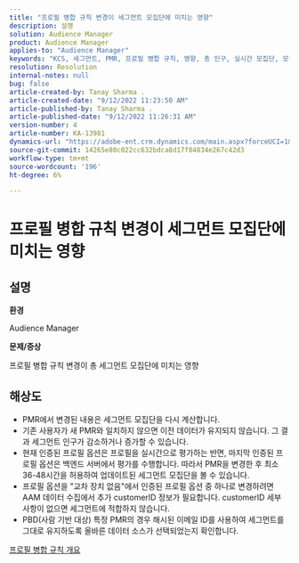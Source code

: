 ```yaml
---
title: "프로필 병합 규칙 변경이 세그먼트 모집단에 미치는 영향"
description: 설명
solution: Audience Manager
product: Audience Manager
applies-to: "Audience Manager"
keywords: "KCS, 세그먼트, PMR, 프로필 병합 규칙, 영향, 총 인구, 실시간 모집단, 모집단, 변경"
resolution: Resolution
internal-notes: null
bug: false
article-created-by: Tanay Sharma .
article-created-date: "9/12/2022 11:23:50 AM"
article-published-by: Tanay Sharma .
article-published-date: "9/12/2022 11:26:31 AM"
version-number: 4
article-number: KA-13981
dynamics-url: "https://adobe-ent.crm.dynamics.com/main.aspx?forceUCI=1&pagetype=entityrecord&etn=knowledgearticle&id=02c0eb5d-8d32-ed11-9db1-002248086735"
source-git-commit: 14265e80c022cc632bdca8d17f84834e267c42d3
workflow-type: tm+mt
source-wordcount: '196'
ht-degree: 6%

---
```


# 프로필 병합 규칙 변경이 세그먼트 모집단에 미치는 영향

## 설명


<b>환경</b>

Audience Manager



<b>문제/증상</b>

프로필 병합 규칙 변경이 총 세그먼트 모집단에 미치는 영향


## 해상도


- PMR에서 변경된 내용은 세그먼트 모집단을 다시 계산합니다.
- 기존 사용자가 새 PMR와 일치하지 않으면 이전 데이터가 유지되지 않습니다. 그 결과 세그먼트 인구가 감소하거나 증가할 수 있습니다.
- 현재 인증된 프로필 옵션은 프로필을 실시간으로 평가하는 반면, 마지막 인증된 프로필 옵션은 백엔드 서버에서 평가를 수행합니다. 따라서 PMR을 변경한 후 최소 36-48시간을 허용하여 업데이트된 세그먼트 모집단을 볼 수 있습니다.
- 프로필 옵션을 &quot;교차 장치 없음&quot;에서 인증된 프로필 옵션 중 하나로 변경하려면 AAM 데이터 수집에서 추가 customerID 정보가 필요합니다. customerID 세부 사항이 없으면 세그먼트에 적합하지 않습니다.
- PBD(사람 기반 대상) 특정 PMR의 경우 해시된 이메일 ID를 사용하여 세그먼트를 그대로 유지하도록 올바른 데이터 소스가 선택되었는지 확인합니다.




[프로필 병합 규칙 개요](https://experienceleague.adobe.com/docs/audience-manager/user-guide/features/profile-merge-rules/merge-rules-overview.html?lang=en)
